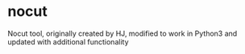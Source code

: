 # nocut
Nocut tool, originally created by HJ, modified to work in Python3 and updated with additional functionality
